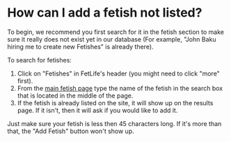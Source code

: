 # How can I add a fetish not listed?

To begin, we recommend you first search for it in the fetish section to make sure it really does not exist yet in our database (For example, "John Baku hiring me to create new Fetishes" is already there).

To search for fetishes:

1. Click on "Fetishes" in FetLife's header (you might need to click "more" first).
2. From the [main fetish page](https://fetlife.com/fetishes) type the name of the fetish in the search box that is located in the middle of the page.
3. If the fetish is already listed on the site, it will show up on the results page. If it isn't, then it will ask if you would like to add it.

Just make sure your fetish is less then 45 characters long. If it's more than that, the "Add Fetish" button won't show up.
